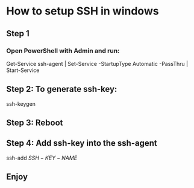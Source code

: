 # How to setup SSH in windows

## Step 1

### Open PowerShell with Admin and run: 

Get-Service ssh-agent | Set-Service -StartupType Automatic -PassThru | Start-Service

## Step 2: To generate ssh-key:

ssh-keygen

## Step 3: Reboot

## Step 4: Add ssh-key into the ssh-agent

ssh-add $SSH-KEY-NAME$

## Enjoy


<!-- $ ssh-agent /bin/sh
$ ssh-add $yourkey -->